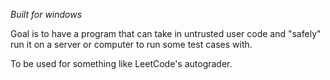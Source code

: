 *Built for windows*

Goal is to have a program that can take in untrusted user code and "safely" run it on a server or computer to run some test cases with.

To be used for something like LeetCode's autograder.